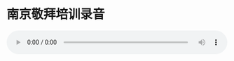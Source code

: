 # 南京敬拜培训录音

<audio style="width: 100%;" preload="false" controls controlslist="nodownload"><source src="//cdn.simai.ml/audio/mp3/old/12351.mp3" type="audio/mpeg">Your browser does not support the audio element.</audio>


